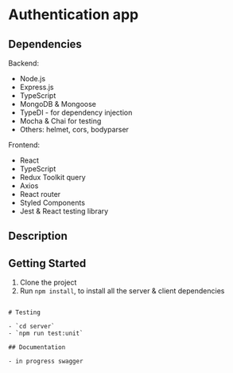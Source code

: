 # Authentication app

## Dependencies

Backend:

- Node.js
- Express.js
- TypeScript
- MongoDB & Mongoose
- TypeDI - for dependency injection
- Mocha & Chai for testing
- Others: helmet, cors, bodyparser

Frontend:

- React
- TypeScript
- Redux Toolkit query
- Axios
- React router
- Styled Components
- Jest & React testing library

## Description

## Getting Started

1. Clone the project
2. Run `npm install`, to install all the server & client dependencies
<!-- 3. `cd server`
3. Create an `.env` file in the server directory and add the following:

   ````env
    PORT=8080

   ``` -->
   ````

# Testing

- `cd server`
- `npm run test:unit`

## Documentation

- in progress swagger

